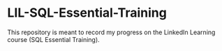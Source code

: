# LIL-SQL-Essential-Training
This repository is meant to record my progress on the LinkedIn Learning course (SQL Essential Training).
